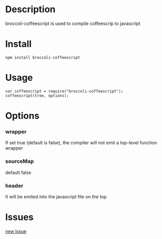 # Description   

>  
broccoli-coffeescript is used to compile coffeescrip to javascript    
    
# Install   
```
npm install broccoli-coffeescript  
```   
# Usage   
```
var coffeescript = require("broccoli-coffeescript");    
coffeescript(tree, options);    
```  
# Options  
### wrapper  
  If set true (default is false), the compiler will not emit a top-level function wrapper     
### sourceMap   
  default false   
### header    
  It will be emited into the javascript file on the top   

# Issues  
[new Issue](https://github.com/baixuexiyang/broccoli-coffeescript/issues/new)     

